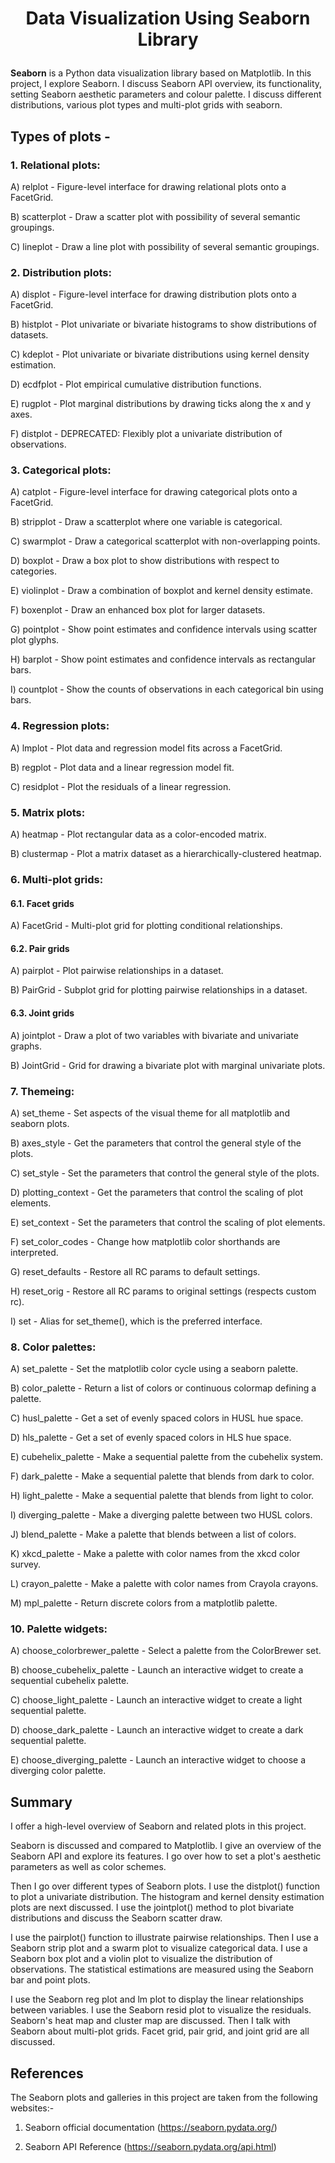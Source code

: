 # <p align = 'center'>Data Visualization Using Seaborn Library</p>

**Seaborn** is a Python data visualization library based on Matplotlib. In this project, I explore Seaborn. I discuss Seaborn API overview, its functionality, setting Seaborn aesthetic parameters and colour palette. I discuss different distributions, various plot types and multi-plot grids with seaborn.  

## Types of plots - 

### 1. Relational plots:

A) relplot - Figure-level interface for drawing relational plots onto a FacetGrid.

B) scatterplot - Draw a scatter plot with possibility of several semantic groupings.

C) lineplot - Draw a line plot with possibility of several semantic groupings.

### 2. Distribution plots:

A) displot - Figure-level interface for drawing distribution plots onto a FacetGrid.

B) histplot - Plot univariate or bivariate histograms to show distributions of datasets.

C) kdeplot - Plot univariate or bivariate distributions using kernel density estimation.

D) ecdfplot - Plot empirical cumulative distribution functions.

E) rugplot - Plot marginal distributions by drawing ticks along the x and y axes.

F) distplot - DEPRECATED: Flexibly plot a univariate distribution of observations.

### 3. Categorical plots:

A) catplot - Figure-level interface for drawing categorical plots onto a FacetGrid.

B) stripplot - Draw a scatterplot where one variable is categorical.

C) swarmplot - Draw a categorical scatterplot with non-overlapping points.

D) boxplot - Draw a box plot to show distributions with respect to categories.

E) violinplot - Draw a combination of boxplot and kernel density estimate.

F) boxenplot - Draw an enhanced box plot for larger datasets.

G) pointplot - Show point estimates and confidence intervals using scatter plot glyphs.

H) barplot - Show point estimates and confidence intervals as rectangular bars.

I) countplot - Show the counts of observations in each categorical bin using bars.

### 4. Regression plots:

A) lmplot - Plot data and regression model fits across a FacetGrid.

B) regplot - Plot data and a linear regression model fit.

C) residplot - Plot the residuals of a linear regression.

### 5. Matrix plots:

A) heatmap - Plot rectangular data as a color-encoded matrix.

B) clustermap - Plot a matrix dataset as a hierarchically-clustered heatmap.

### 6. Multi-plot grids:

#### 6.1. Facet grids

A) FacetGrid - Multi-plot grid for plotting conditional relationships.

#### 6.2. Pair grids

A) pairplot - Plot pairwise relationships in a dataset.

B) PairGrid - Subplot grid for plotting pairwise relationships in a dataset.

#### 6.3. Joint grids
A) jointplot - Draw a plot of two variables with bivariate and univariate graphs.

B) JointGrid - Grid for drawing a bivariate plot with marginal univariate plots.

### 7. Themeing:

A) set_theme - Set aspects of the visual theme for all matplotlib and seaborn plots.

B) axes_style - Get the parameters that control the general style of the plots.

C) set_style - Set the parameters that control the general style of the plots.

D) plotting_context - Get the parameters that control the scaling of plot elements.

E) set_context - Set the parameters that control the scaling of plot elements.

F) set_color_codes - Change how matplotlib color shorthands are interpreted.

G) reset_defaults - Restore all RC params to default settings.

H) reset_orig - Restore all RC params to original settings (respects custom rc).

I) set - Alias for set_theme(), which is the preferred interface.

### 8. Color palettes:

A) set_palette - Set the matplotlib color cycle using a seaborn palette.

B) color_palette - Return a list of colors or continuous colormap defining a palette.

C) husl_palette - Get a set of evenly spaced colors in HUSL hue space.

D) hls_palette - Get a set of evenly spaced colors in HLS hue space.

E) cubehelix_palette - Make a sequential palette from the cubehelix system.

F) dark_palette - Make a sequential palette that blends from dark to color.

H) light_palette - Make a sequential palette that blends from light to color.

I) diverging_palette - Make a diverging palette between two HUSL colors.

J) blend_palette - Make a palette that blends between a list of colors.

K) xkcd_palette - Make a palette with color names from the xkcd color survey.

L) crayon_palette - Make a palette with color names from Crayola crayons.

M) mpl_palette - Return discrete colors from a matplotlib palette.

### 10. Palette widgets:

A) choose_colorbrewer_palette - Select a palette from the ColorBrewer set.

B) choose_cubehelix_palette - Launch an interactive widget to create a sequential cubehelix palette.

C) choose_light_palette - Launch an interactive widget to create a light sequential palette.

D) choose_dark_palette - Launch an interactive widget to create a dark sequential palette.

E) choose_diverging_palette - Launch an interactive widget to choose a diverging color palette.


## Summary

I offer a high-level overview of Seaborn and related plots in this project.

Seaborn is discussed and compared to Matplotlib. I give an overview of the Seaborn API and explore its features. I go over how to set a plot's aesthetic parameters as well as color schemes.

Then I go over different types of Seaborn plots. I use the distplot() function to plot a univariate distribution. The histogram and kernel density estimation plots are next discussed. I use the jointplot() method to plot bivariate distributions and discuss the Seaborn scatter draw.

I use the pairplot() function to illustrate pairwise relationships. Then I use a Seaborn strip plot and a swarm plot to visualize categorical data. I use a Seaborn box plot and a violin plot to visualize the distribution of observations. The statistical estimations are measured using the Seaborn bar and point plots.

I use the Seaborn reg plot and lm plot to display the linear relationships between variables. I use the Seaborn resid plot to visualize the residuals. Seaborn's heat map and cluster map are discussed. Then I talk with Seaborn about multi-plot grids. Facet grid, pair grid, and joint grid are all discussed.


## References

The Seaborn plots and galleries in this project are taken from the following websites:-

1.	Seaborn official documentation (https://seaborn.pydata.org/)

2.  Seaborn API Reference (https://seaborn.pydata.org/api.html)







